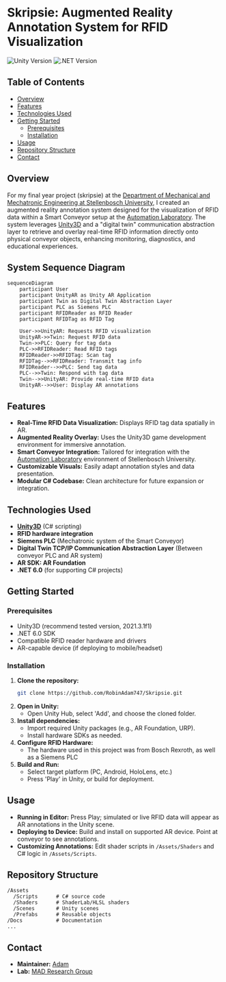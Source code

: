# Skripsie: Augmented Reality Annotation System for RFID Visualization

![Unity Version](https://img.shields.io/badge/Unity-2021.3.1f1-blue?logo=unity)
![.NET Version](https://img.shields.io/badge/.NET-6.0-blueviolet?logo=dotnet)

## Table of Contents

- [Overview](#overview)
- [Features](#features)
- [Technologies Used](#technologies-used)
- [Getting Started](#getting-started)
  - [Prerequisites](#prerequisites)
  - [Installation](#installation)
- [Usage](#usage)
- [Repository Structure](#repository-structure)
- [Contact](#contact)

## Overview

For my final year project (skripsie) at the [Department of Mechanical and Mechatronic Engineering at Stellenbosch University](https://www.mecheng.sun.ac.za), I created an augmented reality annotation system designed for the visualization of RFID data within a Smart Conveyor setup at the [Automation Laboratory](https://sites.google.com/view/mad-research-group/facilities/automation-lab?authuser=0). The system leverages [Unity3D](https://unity.com) and a "digital twin" communication abstraction layer to retrieve and overlay real-time RFID information directly onto physical conveyor objects, enhancing monitoring, diagnostics, and educational experiences.

## System Sequence Diagram

```mermaid
sequenceDiagram
    participant User
    participant UnityAR as Unity AR Application
    participant Twin as Digital Twin Abstraction Layer
    participant PLC as Siemens PLC
    participant RFIDReader as RFID Reader
    participant RFIDTag as RFID Tag

    User->>UnityAR: Requests RFID visualization
    UnityAR->>Twin: Request RFID data
    Twin->>PLC: Query for tag data
    PLC->>RFIDReader: Read RFID tags
    RFIDReader->>RFIDTag: Scan tag
    RFIDTag-->>RFIDReader: Transmit tag info
    RFIDReader-->>PLC: Send tag data
    PLC-->>Twin: Respond with tag data
    Twin-->>UnityAR: Provide real-time RFID data
    UnityAR-->>User: Display AR annotations
```

## Features

- **Real-Time RFID Data Visualization:** Displays RFID tag data spatially in AR.
- **Augmented Reality Overlay:** Uses the Unity3D game development environment for immersive annotation.
- **Smart Conveyor Integration:** Tailored for integration with the [Automation Laboratory](https://sites.google.com/view/mad-research-group/facilities/automation-lab?authuser=0) environment of Stellenbosch University.
- **Customizable Visuals:** Easily adapt annotation styles and data presentation.
- **Modular C# Codebase:** Clean architecture for future expansion or integration.

## Technologies Used

- **[Unity3D](https://unity.com)** (C# scripting)
- **RFID hardware integration**
- **Siemens PLC** (Mechatronic system of the Smart Conveyor)
- **Digital Twin TCP/IP Communication Abstraction Layer** (Between conveyor PLC and AR system)
- **AR SDK: AR Foundation**
- **.NET 6.0** (for supporting C# projects)

## Getting Started

### Prerequisites

- Unity3D (recommend tested version, 2021.3.1f1)
- .NET 6.0 SDK
- Compatible RFID reader hardware and drivers
- AR-capable device (if deploying to mobile/headset)

### Installation

1. **Clone the repository:**
   ```bash
   git clone https://github.com/RobinAdam747/Skripsie.git
   ```
2. **Open in Unity:**
   - Open Unity Hub, select 'Add', and choose the cloned folder.
3. **Install dependencies:**
   - Import required Unity packages (e.g., AR Foundation, URP).
   - Install hardware SDKs as needed.
4. **Configure RFID Hardware:**
   - The hardware used in this project was from Bosch Rexroth, as well as a Siemens PLC
5. **Build and Run:**
   - Select target platform (PC, Android, HoloLens, etc.)
   - Press 'Play' in Unity, or build for deployment.

## Usage

- **Running in Editor:** Press Play; simulated or live RFID data will appear as AR annotations in the Unity scene.
- **Deploying to Device:** Build and install on supported AR device. Point at conveyor to see annotations.
- **Customizing Annotations:** Edit shader scripts in `/Assets/Shaders` and C# logic in `/Assets/Scripts`.

## Repository Structure

```
/Assets
  /Scripts      # C# source code
  /Shaders      # ShaderLab/HLSL shaders
  /Scenes       # Unity scenes
  /Prefabs      # Reusable objects
/Docs           # Documentation
...
```

## Contact

- **Maintainer:** [Adam](mailto:adam.sendzul@gmail.com)
- **Lab:** [MAD Research Group](https://sites.google.com/view/mad-research-group)
